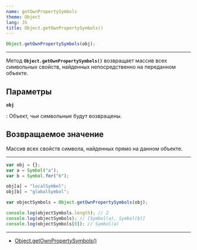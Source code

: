 ```yaml
---
name: getOwnPropertySymbols
theme: Object
lang: JS
title: Object.getOwnPropertySymbols()
---
```


```js
Object.getOwnPropertySymbols(obj);
```

---

Метод **`Object.getOwnPropertySymbols()`** возвращает массив всех символьных свойств, найденных непосредственно на переданном объекте.

## Параметры

**`obj`**

: Объект, чьи символьные будут возвращены.

## Возвращаемое значение

Массив всех свойств символа, найденных прямо на данном объекте.

---

```js
var obj = {};
var a = Symbol("a");
var b = Symbol.for("b");

obj[a] = "localSymbol";
obj[b] = "globalSymbol";

var objectSymbols = Object.getOwnPropertySymbols(obj);

console.log(objectSymbols.length); // 2
console.log(objectSymbols); // [Symbol(a), Symbol(b)]
console.log(objectSymbols[0]); // Symbol(a)
```

---

- [Object.getOwnPropertySymbols()](https://developer.mozilla.org/ru/docs/Web/JavaScript/Reference/Global_Objects/Object/getOwnPropertySymbols)
